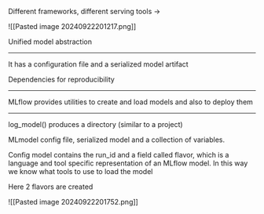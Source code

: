 
Different frameworks, different serving tools -> 

![[Pasted image 20240922201217.png]]

Unified model abstraction

---

It has a configuration file and a serialized model artifact

Dependencies for reproducibility

---

MLflow provides utilities to create and load models and also to deploy them

---

log_model() produces a directory (similar to a project)

MLmodel config file, serialized model and a collection of variables.

Config model contains the run_id and a field called flavor, which is a language and tool specific representation of an MLflow model. In this way we know what tools to use to load the model

Here 2 flavors are created

![[Pasted image 20240922201752.png]]

